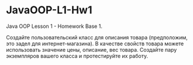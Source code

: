 # JavaOOP-L1-Hw1
Java OOP Lesson 1 - Homework Base 1.

Создайте пользовательский класс для описания товара (предположим, это задел для интернет-магазина).  В  качестве  свойств  товара  можете  использовать значение  цены, описание,  вес  товара.  Создайте  пару  экземпляров  вашего  класса  и  протестируйте  их работу.
